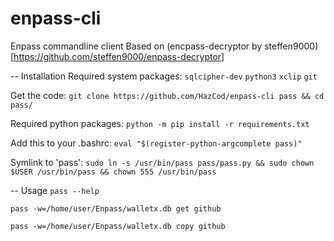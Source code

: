 # enpass-cli
Enpass commandline client
Based on (encpass-decryptor by steffen9000)[https://github.com/steffen9000/enpass-decryptor]

-- Installation
Required system packages: `sqlcipher-dev` `python3` `xclip` `git`

Get the code:             `git clone https://github.com/HazCod/enpass-cli pass && cd pass/`

Required python packages: `python -m pip install -r requirements.txt`

Add this to your .bashrc: `eval "$(register-python-argcomplete pass)"`

Symlink to 'pass':	  `sudo ln -s /usr/bin/pass pass/pass.py && sudo chown $USER /usr/bin/pass && chown 555 /usr/bin/pass`


-- Usage
`pass --help`

`pass -w=/home/user/Enpass/walletx.db get github`

`pass -w=/home/user/Enpass/walletx.db copy github`
